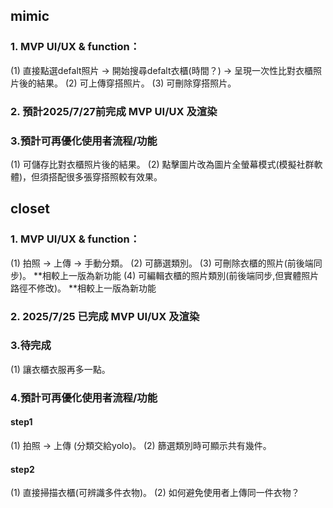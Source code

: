## mimic 
### 1. MVP UI/UX & function：
(1) 直接點選defalt照片 -> 開始搜尋defalt衣櫃(時間？) -> 呈現一次性比對衣櫃照片後的結果。
(2) 可上傳穿搭照片。
(3) 可刪除穿搭照片。

### 2. 預計2025/7/27前完成 MVP UI/UX 及渲染

### 3.預計可再優化使用者流程/功能
(1) 可儲存比對衣櫃照片後的結果。
(2) 點擊圖片改為圖片全螢幕模式(模擬社群軟體)，但須搭配很多張穿搭照較有效果。

## closet
### 1. MVP UI/UX & function：
(1) 拍照 -> 上傳 -> 手動分類。
(2) 可篩選類別。
(3) 可刪除衣櫃的照片(前後端同步)。  **相較上一版為新功能
(4) 可編輯衣櫃的照片類別(前後端同步,但實體照片路徑不修改)。  **相較上一版為新功能

### 2. 2025/7/25 已完成 MVP UI/UX 及渲染

### 3.待完成
(1) 讓衣櫃衣服再多一點。

### 4.預計可再優化使用者流程/功能
#### step1
(1) 拍照 -> 上傳 (分類交給yolo)。
(2) 篩選類別時可顯示共有幾件。

#### step2
(1) 直接掃描衣櫃(可辨識多件衣物)。
(2) 如何避免使用者上傳同一件衣物？
